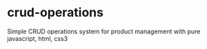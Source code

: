 # crud-operations
Simple CRUD operations system for product management with pure javascript, html, css3 
